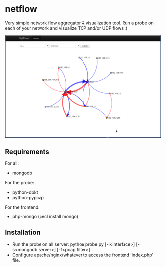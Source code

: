 netflow
=======

Very simple network flow aggregator & visualization tool. Run a probe on each of your network and visualize TCP and/or UDP flows :)

![Alt text](/netflow.png "screen")


Requirements
------------

For all:

- mongodb

For the probe:

- python-dpkt
- python-pypcap

For the frontend:

- php-mongo (pecl install mongo)

Installation
------------

- Run the probe on all server: python probe.py [-i&lt;interface&gt;] [-s&lt;mongodb server&gt;] [-f&lt;pcap filter&gt;]
- Configure apache/nginx/whatever to access the frontend 'index.php' file.
